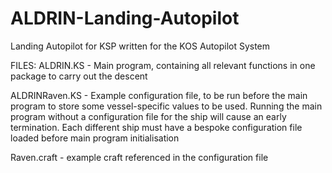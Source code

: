 # ALDRIN-Landing-Autopilot
Landing Autopilot for KSP written for the KOS Autopilot System

FILES: 
ALDRIN.KS - 
  Main program, containing all relevant functions in one package to carry out the descent
  
ALDRINRaven.KS -
  Example configuration file, to be run before the main program to store some vessel-specific values to be used.
  Running the main program without a configuration file for the ship will cause an early termination.
  Each different ship must have a bespoke configuration file loaded before main program initialisation

Raven.craft -
  example craft referenced in the configuration file
